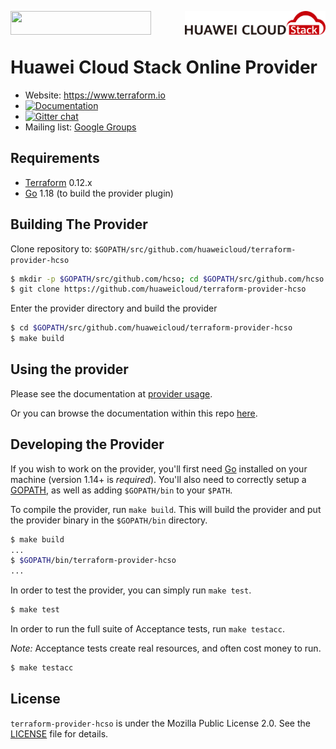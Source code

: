 <!-- Huawei Cloud Stack Online Provider -->
<!-- markdownlint-disable MD001 MD005 -->
<a href="https://www.huaweicloud.com/intl/en-us/product/huaweicloudstack.html"><img width="225px" height="38px" align="right" src="./docs/img/huaweicloudstack_log.png"></a>
<a href="https://www.huaweicloud.com/intl/en-us/product/huaweicloudstack.html"><img width="225px" height="38px" align="left" src="https://camo.githubusercontent.com/1a4ed08978379480a9b1ca95d7f4cc8eb80b45ad47c056a7cfb5c597e9315ae5/68747470733a2f2f7777772e6461746f636d732d6173736574732e636f6d2f323838352f313632393934313234322d6c6f676f2d7465727261666f726d2d6d61696e2e737667"></a>
<br/><br/>
<!-- markdownlint-enable MD001 MD005 -->

Huawei Cloud Stack Online Provider
==============================

<!-- markdownlint-disable-next-line MD034 -->
* Website: https://www.terraform.io
* [![Documentation](https://img.shields.io/badge/documentation-blue)](https://registry.terraform.io/providers/huaweicloud/huaweicloud/latest/docs)
* [![Gitter chat](https://badges.gitter.im/hashicorp-terraform/Lobby.png)](https://gitter.im/hashicorp-terraform/Lobby)
* Mailing list: [Google Groups](http://groups.google.com/group/terraform-tool)

Requirements
------------

* [Terraform](https://www.terraform.io/downloads.html) 0.12.x
* [Go](https://golang.org/doc/install) 1.18 (to build the provider plugin)

Building The Provider
---------------------

Clone repository to: `$GOPATH/src/github.com/huaweicloud/terraform-provider-hcso`

```sh
$ mkdir -p $GOPATH/src/github.com/hcso; cd $GOPATH/src/github.com/hcso
$ git clone https://github.com/huaweicloud/terraform-provider-hcso
```

Enter the provider directory and build the provider

```sh
$ cd $GOPATH/src/github.com/huaweicloud/terraform-provider-hcso
$ make build
```

Using the provider
------------------

Please see the documentation at [provider usage](docs/index.md).

Or you can browse the documentation within this
repo [here](https://github.com/huaweicloud/terraform-provider-hcso/tree/master/docs).

Developing the Provider
-----------------------

If you wish to work on the provider, you'll first need [Go](http://www.golang.org) installed
on your machine (version 1.14+ is *required*).
You'll also need to correctly setup a [GOPATH](http://golang.org/doc/code.html#GOPATH),
as well as adding `$GOPATH/bin` to your `$PATH`.

To compile the provider, run `make build`.
This will build the provider and put the provider binary in the `$GOPATH/bin` directory.

```sh
$ make build
...
$ $GOPATH/bin/terraform-provider-hcso
...
```

In order to test the provider, you can simply run `make test`.

```sh
$ make test
```

In order to run the full suite of Acceptance tests, run `make testacc`.

*Note:* Acceptance tests create real resources, and often cost money to run.

```sh
$ make testacc
```

License
-------

`terraform-provider-hcso` is under the Mozilla Public License 2.0. See the [LICENSE](LICENSE) file for details.
